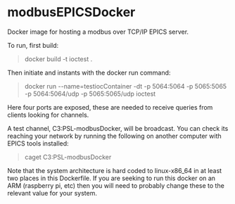 # modbusEPICSDocker
Docker image for hosting a modbus over TCP/IP EPICS server.

To run, first build:
> docker build -t ioctest .

Then initiate and instants with the docker run command:
> docker run  --name=testiocContainer -dt -p 5064:5064 -p 5065:5065 -p 5064:5064/udp -p 5065:5065/udp ioctest

Here four ports are exposed, these are needed to receive queries from clients looking for channels.  

A test channel, C3:PSL-modbusDocker, will be broadcast.  You can check its reaching your network by running the following on another computer with EPICS tools installed:
> caget C3:PSL-modbusDocker



Note that the system architecture is hard coded to linux-x86_64 in at least two places in this Dockerfile.  If you are seeking to run this docker on an ARM (raspberry pi, etc) then you will need to probably change these to the relevant value for your system.
